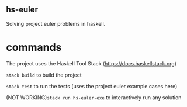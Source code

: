 ## hs-euler
Solving project euler problems in haskell.

# commands
The project uses the Haskell Tool Stack (https://docs.haskellstack.org)

`stack build` to build the project

`stack test` to run the tests (uses the project euler example cases here)

(NOT WORKING)`stack run hs-euler-exe` to interactively run any solution

